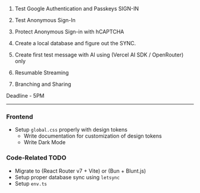 1. Test Google Authentication and Passkeys SIGN-IN
2. Test Anonymous Sign-In
3. Protect Anonymous Sign-in with hCAPTCHA
4. Create a local database and figure out the SYNC.

1. Create first test message with AI using (Vercel AI SDK / OpenRouter) only
2. Resumable Streaming
3. Branching and Sharing

Deadline - 5PM

---

### Frontend

- Setup `global.css` properly with design tokens
    - Write documentation for customization of design tokens
    - Write Dark Mode

### Code-Related TODO

- Migrate to (React Router v7 + Vite) or (Bun + Blunt.js)
- Setup proper database sync using `letsync`
- Setup `env.ts`
